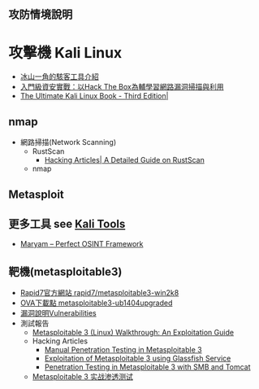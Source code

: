 ## 攻防情境說明

# 攻擊機 Kali Linux
- [冰山一角的駭客工具介紹 ](https://ithelp.ithome.com.tw/users/20114110/ironman/2536)
- [入門級資安實戰：以Hack The Box為輔學習網路漏洞掃描與利用](https://ithelp.ithome.com.tw/users/20145688/ironman/6733)
- [The Ultimate Kali Linux Book - Third Edition|](https://www.packtpub.com/product/the-ultimate-kali-linux-book-third-edition/9781835085806)
## nmap
- 網路掃描(Network Scanning)
  - RustScan
    - [Hacking Articles| A Detailed Guide on RustScan](https://www.hackingarticles.in/a-detailed-guide-on-rustscan/) 
  - nmap 

## Metasploit
## 更多工具 see [Kali Tools](https://www.kali.org/tools/all-tools/)
- [Maryam – Perfect OSINT Framework]()
## 靶機(metasploitable3)
- [Rapid7官方網站 rapid7/metasploitable3-win2k8](https://app.vagrantup.com/rapid7/boxes/metasploitable3-win2k8)
- [OVA下載點 metasploitable3-ub1404upgraded](https://sourceforge.net/projects/metasploitable3-ub1404upgraded/)
- [漏洞說明Vulnerabilities](https://github.com/rapid7/metasploitable3/wiki/Vulnerabilities)
- 測試報告
  - [Metasploitable 3 (Linux) Walkthrough: An Exploitation Guide](https://stuffwithaurum.com/2020/04/17/metasploitable-3-linux-an-exploitation-guide/)
  - Hacking Articles
    - [Manual Penetration Testing in Metasploitable 3](https://www.hackingarticles.in/manual-penetration-testing-metasploitable-3/)
    - [Exploitation of Metasploitable 3 using Glassfish Service](https://www.hackingarticles.in/exploitation-metasploitable-3-using-glassfish-service/)
    - [Penetration Testing in Metasploitable 3 with SMB and Tomcat](https://www.hackingarticles.in/penetration-testing-metasploitable-3-smb-tomcat/)
  - [Metasploitable 3 实战渗透测试](https://blog.csdn.net/weixin_51167520/article/details/114745286)

